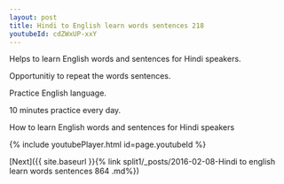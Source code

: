 ```yaml
---
layout: post
title: Hindi to English learn words sentences 218 
youtubeId: cdZWxUP-xxY
---
```

 
 
Helps to learn English words and sentences for Hindi speakers.

Opportunitiy to repeat the words sentences. 

Practice English language. 
 
10 minutes practice every day. 
 
How to learn English words and sentences for Hindi speakers 
 
{% include youtubePlayer.html id=page.youtubeId %}
 
 
[Next]({{ site.baseurl }}{% link  split1/_posts/2016-02-08-Hindi to english learn words sentences 864 .md%})
 

